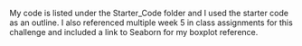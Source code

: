 My code is listed under the Starter_Code folder and I used the starter code as an outline. I also referenced multiple week 5 in class assignments for this challenge and included a link to Seaborn for my boxplot reference. 